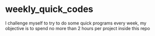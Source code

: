 # weekly_quick_codes
I challenge myself to try to do some quick programs every week, my objective is to spend no more than 2 hours per project inside this repo
